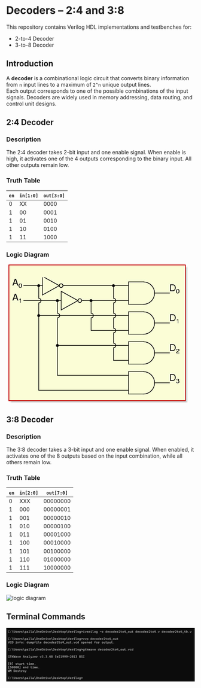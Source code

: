 #  Decoders – 2:4 and 3:8

This repository contains Verilog HDL implementations and testbenches for:
- 2-to-4 Decoder
- 3-to-8 Decoder


## Introduction

A **decoder** is a combinational logic circuit that converts binary information from `n` input lines to a maximum of `2^n` unique output lines.  
Each output corresponds to one of the possible combinations of the input signals. Decoders are widely used in memory addressing, data routing, and control unit designs.


##  2:4 Decoder

###  Description

The 2:4 decoder takes 2-bit input and one enable signal. When enable is high, it activates one of the 4 outputs corresponding to the binary input. All other outputs remain low.

###  Truth Table

| `en` | `in[1:0]` | `out[3:0]` |
|------|-----------|------------|
|  0   |   XX      | 0000       |
|  1   |   00      | 0001       |
|  1   |   01      | 0010       |
|  1   |   10      | 0100       |
|  1   |   11      | 1000       |

###  Logic Diagram

![logic diagram](decoder2to4_logic.jpg)

##  3:8 Decoder

###  Description

The 3:8 decoder takes a 3-bit input and one enable signal. When enabled, it activates one of the 8 outputs based on the input combination, while all others remain low.

### Truth Table

| `en` | `in[2:0]` | `out[7:0]`     |
|------|-----------|----------------|
|  0   |   XXX     | 00000000       |
|  1   |   000     | 00000001       |
|  1   |   001     | 00000010       |
|  1   |   010     | 00000100       |
|  1   |   011     | 00001000       |
|  1   |   100     | 00010000       |
|  1   |   101     | 00100000       |
|  1   |   110     | 01000000       |
|  1   |   111     | 10000000       |

###  Logic Diagram

![logic diagram](decoder3to8_logic.jpg)

##  Terminal Commands

![Terminal Commands](decoder2to4_command.png)
